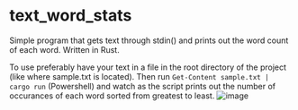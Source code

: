 # text_word_stats
Simple program that gets text through stdin() and prints out the word count of each word. Written in Rust.

To use preferably have your text in a file in the root directory of the project (like where sample.txt is located).
Then run ```Get-Content sample.txt | cargo run``` (Powershell) and watch as the script prints out the number of occurances of each word sorted from greatest to least.
![image](https://github.com/user-attachments/assets/617fb3cc-eafd-4295-b2e5-cb371288e17f)
